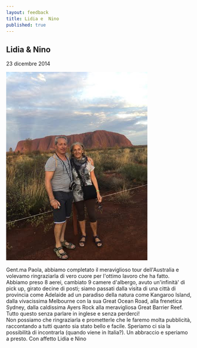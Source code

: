 ```yaml
---
layout: feedback
title: Lidia e  Nino
published: true
---
```


##  Lidia & Nino
23 dicembre 2014

![Uluru - Lidia ed Antonino](/images/lidia-ed-antonino.jpg)


Gent.ma Paola,
abbiamo completato il meraviglioso tour dell'Australia e volevamo ringraziarla di vero cuore per l'ottimo lavoro che ha fatto. Abbiamo preso 8 aerei, cambiato 9 camere d'albergo, avuto un'infinità' di pick up, girato decine di posti; siamo passati dalla visita di una città di provincia come Adelaide ad un paradiso della natura come Kangaroo Island, dalla vivacissima Melbourne con la sua Great Ocean Road, alla frenetica Sydney, dalla  caldissima Ayers Rock alla meravigliosa  Great Barrier Reef. Tutto questo senza parlare in inglese e senza perderci!  
Non possiamo che ringraziarla e prometterle che le faremo molta pubblicità, raccontando a tutti quanto sia stato bello e facile.
Speriamo ci sia la possibilità di incontrarla (quando viene in Italia?).
Un abbraccio e speriamo a presto.
Con affetto
Lidia e Nino

